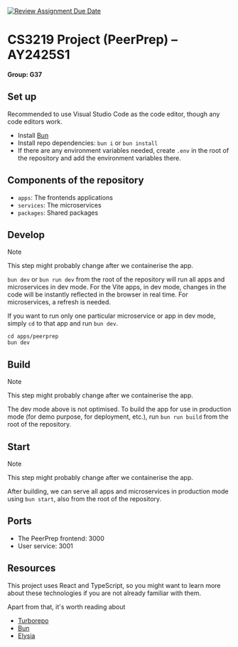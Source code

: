 [![Review Assignment Due Date](https://classroom.github.com/assets/deadline-readme-button-22041afd0340ce965d47ae6ef1cefeee28c7c493a6346c4f15d667ab976d596c.svg)](https://classroom.github.com/a/bzPrOe11)

# CS3219 Project (PeerPrep) – AY2425S1

**Group: G37**

## Set up

Recommended to use Visual Studio Code as the code editor, though any code editors work.

- Install [Bun](https://bun.sh)
- Install repo dependencies: `bun i` or `bun install`
- If there are any environment variables needed, create `.env` in the root of the repository and add the environment variables there.

## Components of the repository

- `apps`: The frontends applications
- `services`: The microservices
- `packages`: Shared packages

## Develop

> [!NOTE]
> This step might probably change after we containerise the app.

`bun dev` or `bun run dev` from the root of the repository will run all apps and microservices in dev mode. For the Vite apps, in dev mode, changes in the code will be instantly reflected in the browser in real time. For microservices, a refresh is needed.

If you want to run only one particular microservice or app in dev mode, simply `cd` to that app and run `bun dev`.

```
cd apps/peerprep
bun dev
```

## Build

> [!NOTE]
> This step might probably change after we containerise the app.

The dev mode above is not optimised. To build the app for use in production mode (for demo purpose, for deployment, etc.), run `bun run build` from the root of the repository.

## Start

> [!NOTE]
> This step might probably change after we containerise the app.

After building, we can serve all apps and microservices in production mode using `bun start`, also from the root of the repository.

## Ports

- The PeerPrep frontend: 3000
- User service: 3001

## Resources

This project uses React and TypeScript, so you might want to learn more about these technologies if you are not already familiar with them.

Apart from that, it's worth reading about

- [Turborepo](https://turbo.build/repo)
- [Bun](https://bun.sh)
- [Elysia](https://elysiajs.com)

